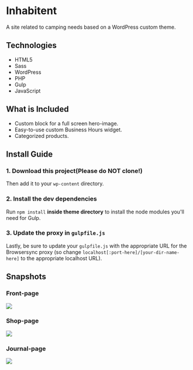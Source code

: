 # Inhabitent

A site related to camping needs based on a WordPress custom theme. 

## Technologies
* HTML5
* Sass
* WordPress
* PHP
* Gulp
* JavaScript

## What is Included
* Custom block for a full screen hero-image.
* Easy-to-use custom Business Hours widget.
* Categorized products.

## Install Guide

### 1. Download this project(Please do NOT clone!)

Then add it to your `wp-content` directory.

### 2. Install the dev dependencies

Run `npm install` **inside theme directory** to install the node modules you'll need for Gulp.

### 3. Update the proxy in `gulpfile.js`

Lastly, be sure to update your `gulpfile.js` with the appropriate URL for the Browsersync proxy (so change `localhost[:port-here]/[your-dir-name-here]` to the appropriate localhost URL).

## Snapshots

### Front-page
<img src = 'https://user-images.githubusercontent.com/47882131/63988068-611dfc80-ca8f-11e9-9482-08bb6a31f87e.png'>

### Shop-page
<img src = 'https://user-images.githubusercontent.com/47882131/63988062-5c594880-ca8f-11e9-8e36-61321f52f410.png'>

### Journal-page
<img src = 'https://user-images.githubusercontent.com/47882131/63988066-5ebba280-ca8f-11e9-85c7-c7b6b35d50db.png'>
